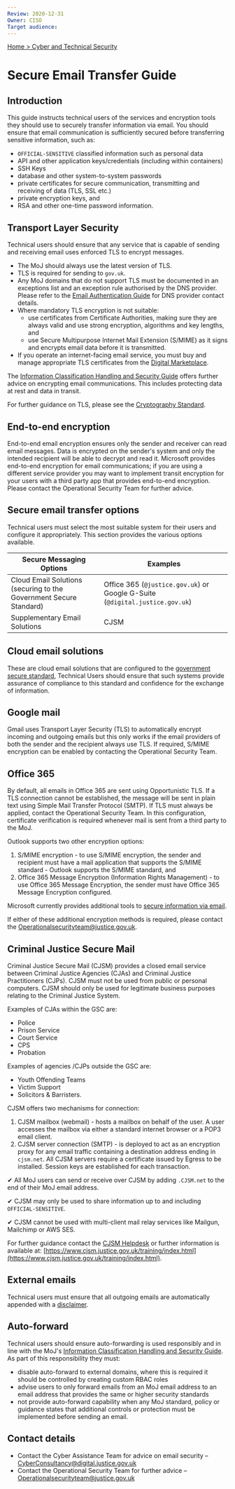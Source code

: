 ```yaml
---
Review: 2020-12-31
Owner: CISO
Target audience:
---
```


[Home > Cyber and Technical Security](home-security-policies-guides.md)

# Secure Email Transfer Guide

## Introduction

This guide instructs technical users of the services and encryption tools they should use to securely transfer information via email. You should ensure that email communication is sufficiently secured before transferring sensitive information, such as:

* `OFFICIAL-SENSITIVE` classified information such as personal data
* API and other application keys/credentials (including within containers)
* SSH Keys
* database and other system-to-system passwords
* private certificates for secure communication, transmitting and receiving of data (TLS, SSL etc.)
* private encryption keys, and
* RSA and other one-time password information.

## Transport Layer Security

Technical users should ensure that any service that is capable of sending and receiving email uses enforced TLS to encrypt messages.

* The MoJ should always use the latest version of TLS.
* TLS is required for sending to `gov.uk`.
* Any MoJ domains that do not support TLS must be documented in an exceptions list and an exception rule authorised by the DNS provider. Please refer to the [Email Authentication Guide](email-authentication-guide.md) for DNS provider contact details.
* Where mandatory TLS encryption is not suitable:
  * use certificates from Certificate Authorities, making sure they are always valid and use strong encryption, algorithms and key lengths, and
  * use Secure Multipurpose Internet Mail Extension (S/MIME) as it signs and encrypts email data before it is transmitted.
* If you operate an internet-facing email service, you must buy and manage appropriate TLS certificates from the [Digital Marketplace](https://www.digitalmarketplace.service.gov.uk/).

The [Information Classification Handling and Security Guide](information-classification-handling-and-security-guide.md) offers further advice on encrypting email communications. This includes protecting data at rest and data in transit.

For further guidance on TLS, please see the [Cryptography Standard](https://ministryofjustice.github.io/security-guidance/standards/cryptography/#cryptography).

## End-to-end encryption

End-to-end email encryption ensures only the sender and receiver can read email messages. Data is encrypted on the sender's system and only the intended recipient will be able to decrypt and read it. Microsoft provides end-to-end encryption for email communications; if you are using a different service provider you may want to implement transit encryption for your users with a third party app that provides end-to-end encryption. Please contact the Operational Security Team for further advice.

## Secure email transfer options

Technical users must select the most suitable system for their users and configure it appropriately.  This section provides the various options available.

| Secure Messaging Options | Examples |
|--- |---|
| Cloud Email Solutions (securing to the Government Secure Standard) | Office 365 (`@justice.gov.uk`) or Google G-Suite (`@digital.justice.gov.uk`) |
| Supplementary Email Solutions | CJSM |

## Cloud email solutions
These are cloud email solutions that are configured to the [government secure standard](https://www.gov.uk/guidance/securing-government-email), Technical Users should ensure that such systems provide assurance of compliance to this standard and confidence for the exchange of information.

## Google mail

Gmail uses Transport Layer Security (TLS) to automatically encrypt incoming and outgoing emails but this only works if the email providers of both the sender and the recipient always use TLS.
If required, S/MIME encryption can be enabled by contacting the Operational Security Team.

## Office 365

By default, all emails in Office 365 are sent using Opportunistic TLS. If a TLS connection cannot be established, the message will be sent in plain text using Simple Mail Transfer Protocol (SMTP). If TLS must always be applied, contact the Operational Security Team.  In this configuration, certificate verification is required whenever mail is sent from a third party to the MoJ.

Outlook supports two other encryption options:

1. S/MIME encryption - to use S/MIME encryption, the sender and recipient must have a mail application that supports the S/MIME standard - Outlook supports the S/MIME standard, and
2. Office 365 Message Encryption (Information Rights Management) - to use Office 365 Message Encryption, the sender must have Office 365 Message Encryption configured.

Microsoft currently provides additional tools to [secure information via email](https://www.microsoft.com/en-us/microsoft-365/blog/2018/04/05/defend-yourself-from-cybercrime-with-new-office-365-capabilities/).

If either of these additional encryption methods is required, please contact the [Operationalsecurityteam@justice.gov.uk](mailto:Operationalsecurityteam@justice.gov.uk).

## Criminal Justice Secure Mail

Criminal Justice Secure Mail (CJSM) provides a closed email service between Criminal Justice Agencies (CJAs) and Criminal Justice Practitioners (CJPs). CJSM must not be used from public or personal computers. CJSM should only be used for legitimate business purposes relating to the Criminal Justice System.

Examples of CJAs within the GSC are:

* Police
* Prison Service
* Court Service
* CPS
* Probation

Examples of agencies /CJPs outside the GSC are:

* Youth Offending Teams
* Victim Support
* Solicitors & Barristers.

CJSM offers two mechanisms for connection:

1. CJSM mailbox (webmail) - hosts a mailbox on behalf of the user.  A user accesses the mailbox via either a standard internet browser or a POP3 email client.
2. CJSM server connection (SMTP) - is deployed to act as an encryption proxy for any email traffic containing a destination address ending in `cjsm.net`. All CJSM servers require a certificate issued by Egress to be installed. Session keys are established for each transaction.

✔ All MoJ users can send or receive over CJSM by adding `.CJSM.net` to the end of their MoJ email address.

✔ CJSM may only be used to share information up to and including `OFFICIAL-SENSITIVE`.

✔ CJSM cannot be used with multi-client mail relay services like Mailgun, Mailchimp or AWS SES.

For further guidance contact the [CJSM Helpdesk](mailto:cjsm.helpdesk@egress.com) or further information is available at: [https://www.cjsm.justice.gov.uk/training/index.html](https://www.cjsm.justice.gov.uk/training/index.html).

## External emails

Technical users must ensure that all outgoing emails are automatically appended with a [disclaimer](https://intranet.justice.gov.uk/guidance/security/it-computer-security/ict-security-policy-framework/it-security-guidelines/).

## Auto-forward

Technical users should ensure auto-forwarding is used responsibly and in line with the MoJ's [Information Classification Handling and Security Guide](information-classification-handling-and-security-guide.md). As part of this responsibility they must:

* disable auto-forward to external domains, where this is required it should be controlled by creating custom RBAC roles
* advise users to only forward emails from an MoJ email address to an email address that provides the same or higher security standards
* not provide auto-forward capability when any MoJ standard, policy or guidance states that additional controls or protection must be implemented before sending an email.

## Contact details

* Contact the Cyber Assistance Team for advice on email security – [CyberConsultancy@digital.justice.gov.uk](mailto:CyberConsultancy@digital.justice.gov.uk)
* Contact the Operational Security Team for further advice – [Operationalsecurityteam@justice.gov.uk](mailto:Operationalsecurityteam@justice.gov.uk)
